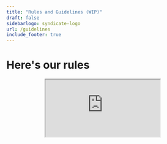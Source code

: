 ```yaml
---
title: "Rules and Guidelines (WIP)"
draft: false 
sidebarlogo: syndicate-logo
url: /guidelines
include_footer: true
---
```

# Here's our rules
<html>
    <center> 
    <iframe src="https://docs.google.com/document/d/e/2PACX-1vS4pylyQfmnf23uo7D76jaV0AiHqTr0V3vTZWVM1Dfn5szGZgQDlm6cJpBG10LjWhwMFS_p15gKhwVv/pub?embedded=true" >Loading…</iframe>
    </center>
</html>